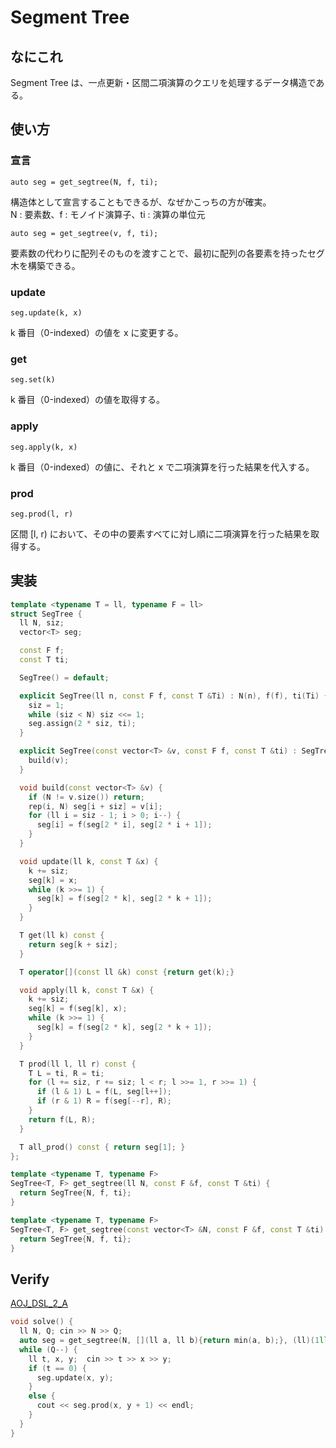 # Segment Tree

## なにこれ
Segment Tree は、一点更新・区間二項演算のクエリを処理するデータ構造である。

## 使い方
### 宣言
```
auto seg = get_segtree(N, f, ti);
```
構造体として宣言することもできるが、なぜかこっちの方が確実。<br>
N : 要素数、f : モノイド演算子、ti : 演算の単位元

```
auto seg = get_segtree(v, f, ti);
```
要素数の代わりに配列そのものを渡すことで、最初に配列の各要素を持ったセグ木を構築できる。

### update
```
seg.update(k, x)
```
k 番目（0-indexed）の値を x に変更する。

### get
```
seg.set(k)
```
k 番目（0-indexed）の値を取得する。

### apply
```
seg.apply(k, x)
```
k 番目（0-indexed）の値に、それと x で二項演算を行った結果を代入する。

### prod
```
seg.prod(l, r)
```
区間 [l, r) において、その中の要素すべてに対し順に二項演算を行った結果を取得する。

## 実装
```cpp
template <typename T = ll, typename F = ll>
struct SegTree {
  ll N, siz;
  vector<T> seg;

  const F f;
  const T ti;

  SegTree() = default;

  explicit SegTree(ll n, const F f, const T &Ti) : N(n), f(f), ti(Ti) {
    siz = 1;
    while (siz < N) siz <<= 1;
    seg.assign(2 * siz, ti);
  }

  explicit SegTree(const vector<T> &v, const F f, const T &ti) : SegTree((ll)v.size(), f, ti) {
    build(v);
  }

  void build(const vector<T> &v) {
    if (N != v.size()) return;
    rep(i, N) seg[i + siz] = v[i];
    for (ll i = siz - 1; i > 0; i--) {
      seg[i] = f(seg[2 * i], seg[2 * i + 1]);
    }
  }

  void update(ll k, const T &x) {
    k += siz;
    seg[k] = x;
    while (k >>= 1) {
      seg[k] = f(seg[2 * k], seg[2 * k + 1]);
    }
  }

  T get(ll k) const {
    return seg[k + siz];
  }

  T operator[](const ll &k) const {return get(k);}

  void apply(ll k, const T &x) {
    k += siz;
    seg[k] = f(seg[k], x);
    while (k >>= 1) {
      seg[k] = f(seg[2 * k], seg[2 * k + 1]);
    }
  }

  T prod(ll l, ll r) const {
    T L = ti, R = ti;
    for (l += siz, r += siz; l < r; l >>= 1, r >>= 1) {
      if (l & 1) L = f(L, seg[l++]);
      if (r & 1) R = f(seg[--r], R);
    }
    return f(L, R);
  }

  T all_prod() const { return seg[1]; }
};

template <typename T, typename F>
SegTree<T, F> get_segtree(ll N, const F &f, const T &ti) {
  return SegTree{N, f, ti};
}

template <typename T, typename F>
SegTree<T, F> get_segtree(const vector<T> &N, const F &f, const T &ti) {
  return SegTree{N, f, ti};
}
```

## Verify
[AOJ_DSL_2_A](https://onlinejudge.u-aizu.ac.jp/courses/library/3/DSL/2/DSL_2_A)
```cpp
void solve() {
  ll N, Q; cin >> N >> Q;
  auto seg = get_segtree(N, [](ll a, ll b){return min(a, b);}, (ll)(1ll<<31)-1);
  while (Q--) {
    ll t, x, y;  cin >> t >> x >> y;
    if (t == 0) {
      seg.update(x, y);
    }
    else {
      cout << seg.prod(x, y + 1) << endl;
    }
  }
}
```
